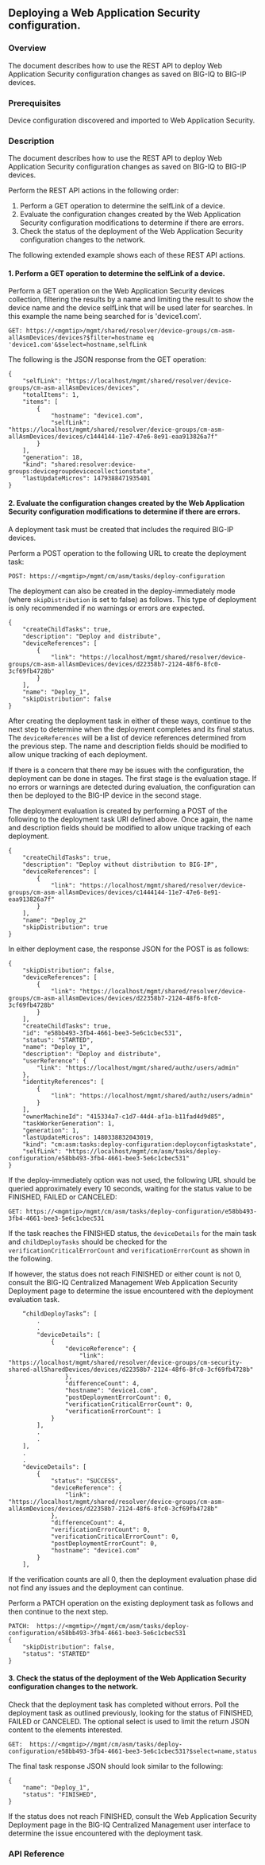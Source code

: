 ## Deploying a Web Application Security configuration.

### Overview
The document describes how to use the REST API to deploy Web Application Security configuration changes as saved on BIG-IQ to BIG-IP devices.

### Prerequisites
Device configuration discovered and imported to Web Application Security.
 
### Description
The document describes how to use the REST API to deploy Web Application Security configuration changes as saved on BIG-IQ to BIG-IP devices.

Perform the REST API actions in the following order:

1. Perform a GET operation to determine the selfLink of a device.
2. Evaluate the configuration changes created by the Web Application Security configuration modifications to determine if there are errors.
3. Check the status of the deployment of the Web Application Security configuration changes to the network.

The following extended example shows each of these REST API actions.

#### 1. Perform a GET operation to determine the selfLink of a device.
Perform a GET operation on the Web Application Security devices collection, filtering the results by a name and limiting the result to show the device name and the device selfLink that will be used later for searches. In this example the name being searched for is 'device1.com'.
```
GET: https://<mgmtip>/mgmt/shared/resolver/device-groups/cm-asm-allAsmDevices/devices?$filter=hostname eq 'device1.com'&$select=hostname,selfLink
```
The following is the JSON response from the GET operation:
```
{
    "selfLink": "https://localhost/mgmt/shared/resolver/device-groups/cm-asm-allAsmDevices/devices",
    "totalItems": 1,
    "items": [
        {
            "hostname": "device1.com",
            "selfLink": "https://localhost/mgmt/shared/resolver/device-groups/cm-asm-allAsmDevices/devices/c1444144-11e7-47e6-8e91-eaa913826a7f"
        }
    ],
    "generation": 18,
    "kind": "shared:resolver:device-groups:devicegroupdevicecollectionstate",
    "lastUpdateMicros": 1479388471935401
}
```
#### 2. Evaluate the configuration changes created by the Web Application Security configuration modifications to determine if there are errors.

A deployment task must be created that includes the required BIG-IP devices.

Perform a POST operation to the following URL to create the deployment task:
```
POST: https://<mgmtip>/mgmt/cm/asm/tasks/deploy-configuration
```
The deployment can also be created in the deploy-immediately mode (where `skipDistribution` is set to false) as follows.  This type of deployment is only recommended if no warnings or errors are expected. 
```
{
    "createChildTasks": true,
    "description": "Deploy and distribute",
    "deviceReferences": [
        {
            "link": "https://localhost/mgmt/shared/resolver/device-groups/cm-asm-allAsmDevices/devices/d22358b7-2124-48f6-8fc0-3cf69fb4728b"
        }
    ],
    "name": "Deploy_1",
    "skipDistribution": false
}
```
After creating the deployment task in either of these ways, continue to the next step to determine when the deployment completes and its final status. The `deviceReferences` will be a list of device references determined from the previous step. The name and description fields should be modified to allow unique tracking of each deployment.

If there is a concern that there may be issues with the configuration, the deployment can be done in stages. The first stage is the evaluation stage. If no errors or warnings are detected during evaluation, the configuration can then be deployed to the BIG-IP device in the second stage.

The deployment evaluation is created by performing a POST of the following to the deployment task URI defined above. Once again, the name and description fields should be modified to allow unique tracking of each deployment.
```
{
    "createChildTasks": true,
    "description": "Deploy without distribution to BIG-IP",
    "deviceReferences": [
        {
            "link": "https://localhost/mgmt/shared/resolver/device-groups/cm-asm-allAsmDevices/devices/c1444144-11e7-47e6-8e91-eaa913826a7f"
        }
    ],
    "name": "Deploy_2"
    "skipDistribution": true
}
```
In either deployment case, the response JSON for the POST is as follows:
```
{
    "skipDistribution": false,
    "deviceReferences": [
        {
            "link": "https://localhost/mgmt/shared/resolver/device-groups/cm-asm-allAsmDevices/devices/d22358b7-2124-48f6-8fc0-3cf69fb4728b"
        }
    ],
    "createChildTasks": true,
    "id": "e58bb493-3fb4-4661-bee3-5e6c1cbec531",
    "status": "STARTED",
    "name": "Deploy_1",
    "description": "Deploy and distribute",
    "userReference": {
        "link": "https://localhost/mgmt/shared/authz/users/admin"
    },
    "identityReferences": [
        {
            "link": "https://localhost/mgmt/shared/authz/users/admin"
        }
    ],
    "ownerMachineId": "415334a7-c1d7-44d4-af1a-b11fad4d9d85",
    "taskWorkerGeneration": 1,
    "generation": 1,
    "lastUpdateMicros": 1480338832043019,
    "kind": "cm:asm:tasks:deploy-configuration:deployconfigtaskstate",
    "selfLink": "https://localhost/mgmt/cm/asm/tasks/deploy-configuration/e58bb493-3fb4-4661-bee3-5e6c1cbec531"
}
```
If the deploy-immediately option was not used, the following URL should be queried approximately every 10 seconds, waiting for the status value to be FINISHED, FAILED or CANCELED:
```
GET: https://<mgmtip>/mgmt/cm/asm/tasks/deploy-configuration/e58bb493-3fb4-4661-bee3-5e6c1cbec531
```
If the task reaches the FINISHED status, the `deviceDetails` for the main task and `childDeployTasks` should be checked for the `verificationCriticalErrorCount` and `verificationErrorCount` as shown in the following.

If however, the status does not reach FINISHED or either count is not 0, consult the BIG-IQ Centralized Management Web Application Security Deployment page to determine the issue encountered with the deployment evaluation task.
```
    “childDeployTasks”: [
        .
        .
        "deviceDetails": [
            {
                "deviceReference": {
                    "link": "https://localhost/mgmt/shared/resolver/device-groups/cm-security-shared-allSharedDevices/devices/d22358b7-2124-48f6-8fc0-3cf69fb4728b"
                },
                "differenceCount": 4,
                "hostname": "device1.com",
                "postDeploymentErrorCount": 0,
                "verificationCriticalErrorCount": 0,
                "verificationErrorCount": 1
            }
        ],
        .
        .
    ],
    .
    .
    "deviceDetails": [
        {
            "status": "SUCCESS",
            "deviceReference": {
                "link": "https://localhost/mgmt/shared/resolver/device-groups/cm-asm-allAsmDevices/devices/d22358b7-2124-48f6-8fc0-3cf69fb4728b"
            },
            "differenceCount": 4,
            "verificationErrorCount": 0,
            "verificationCriticalErrorCount": 0,
            "postDeploymentErrorCount": 0,
            "hostname": "device1.com"
        }
    ],
```
If the verification counts are all 0, then the deployment evaluation phase did not find any issues and the deployment can continue. 

Perform a PATCH operation on the existing deployment task as follows and then continue to the next step.
```
PATCH:  https://<mgmtip>//mgmt/cm/asm/tasks/deploy-configuration/e58bb493-3fb4-4661-bee3-5e6c1cbec531
{
    "skipDistribution": false,
    "status": "STARTED"
}
```
#### 3. Check the status of the deployment of the Web Application Security configuration changes to the network.

Check that the deployment task has completed without errors. 
Poll the deployment task as outlined previously, looking for the status of FINISHED, FAILED or CANCELED. The optional select is used to limit the return JSON content to the elements interested.
```
GET:  https://<mgmtip>//mgmt/cm/asm/tasks/deploy-configuration/e58bb493-3fb4-4661-bee3-5e6c1cbec531?$select=name,status
```
The final task response JSON should look similar to the following:
```
{
    "name": "Deploy_1",
    "status": "FINISHED",
}
```
If the status does not reach FINISHED, consult the Web Application Security Deployment page in the BIG-IQ Centralized Management user interface to determine the issue encountered with the deployment task.

### API Reference